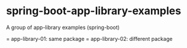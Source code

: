 # spring-boot-app-library-examples
A group of app-library examples (spring-boot)

= app-library-01: same package
= app-library-02: different package
